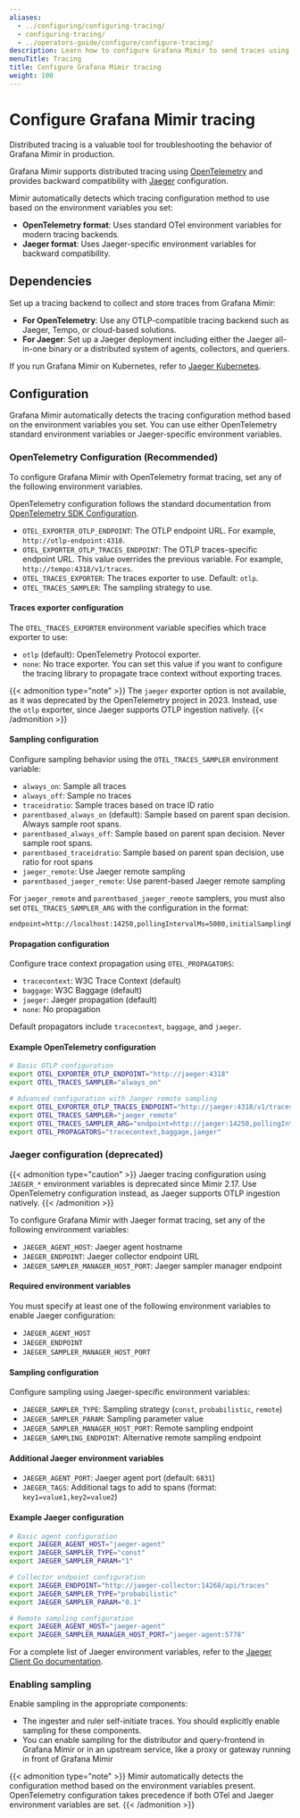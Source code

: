 ```yaml
---
aliases:
  - ../configuring/configuring-tracing/
  - configuring-tracing/
  - ../operators-guide/configure/configure-tracing/
description: Learn how to configure Grafana Mimir to send traces using OpenTelemetry or Jaeger.
menuTitle: Tracing
title: Configure Grafana Mimir tracing
weight: 100
---
```


# Configure Grafana Mimir tracing

Distributed tracing is a valuable tool for troubleshooting the behavior of Grafana Mimir in production.

Grafana Mimir supports distributed tracing using [OpenTelemetry](https://opentelemetry.io/docs/languages/go/getting-started/) and provides backward compatibility with [Jaeger](https://www.jaegertracing.io/) configuration.

Mimir automatically detects which tracing configuration method to use based on the environment variables you set:

- **OpenTelemetry format**: Uses standard OTel environment variables for modern tracing backends.
- **Jaeger format**: Uses Jaeger-specific environment variables for backward compatibility.

## Dependencies

Set up a tracing backend to collect and store traces from Grafana Mimir:

- **For OpenTelemetry**: Use any OTLP-compatible tracing backend such as Jaeger, Tempo, or cloud-based solutions.
- **For Jaeger**: Set up a Jaeger deployment including either the Jaeger all-in-one binary or a distributed system of agents, collectors, and queriers.

If you run Grafana Mimir on Kubernetes, refer to [Jaeger Kubernetes](https://github.com/jaegertracing/jaeger-kubernetes).

## Configuration

Grafana Mimir automatically detects the tracing configuration method based on the environment variables you set. You can use either OpenTelemetry standard environment variables or Jaeger-specific environment variables.

### OpenTelemetry Configuration (Recommended)

To configure Grafana Mimir with OpenTelemetry format tracing, set any of the following environment variables.

OpenTelemetry configuration follows the standard documentation from [OpenTelemetry SDK Configuration](https://opentelemetry.io/docs/languages/sdk-configuration/general/).

- `OTEL_EXPORTER_OTLP_ENDPOINT`: The OTLP endpoint URL. For example, `http://otlp-endpoint:4318`.
- `OTEL_EXPORTER_OTLP_TRACES_ENDPOINT`: The OTLP traces-specific endpoint URL. This value overrides the previous variable. For example, `http://tempo:4318/v1/traces`.
- `OTEL_TRACES_EXPORTER`: The traces exporter to use. Default: `otlp`.
- `OTEL_TRACES_SAMPLER`: The sampling strategy to use.

#### Traces exporter configuration

The `OTEL_TRACES_EXPORTER` environment variable specifies which trace exporter to use:

- `otlp` (default): OpenTelemetry Protocol exporter.
- `none`: No trace exporter. You can set this value if you want to configure the tracing library to propagate trace context without exporting traces.

{{< admonition type="note" >}}
The `jaeger` exporter option is not available, as it was deprecated by the OpenTelemetry project in 2023. Instead, use the `otlp` exporter, since Jaeger supports OTLP ingestion natively.
{{< /admonition >}}

#### Sampling configuration

Configure sampling behavior using the `OTEL_TRACES_SAMPLER` environment variable:

- `always_on`: Sample all traces
- `always_off`: Sample no traces
- `traceidratio`: Sample traces based on trace ID ratio
- `parentbased_always_on` (default): Sample based on parent span decision. Always sample root spans.
- `parentbased_always_off`: Sample based on parent span decision. Never sample root spans.
- `parentbased_traceidratio`: Sample based on parent span decision, use ratio for root spans
- `jaeger_remote`: Use Jaeger remote sampling
- `parentbased_jaeger_remote`: Use parent-based Jaeger remote sampling

For `jaeger_remote` and `parentbased_jaeger_remote` samplers, you must also set `OTEL_TRACES_SAMPLER_ARG` with the configuration in the format:

```
endpoint=http://localhost:14250,pollingIntervalMs=5000,initialSamplingRate=0.25
```

#### Propagation configuration

Configure trace context propagation using `OTEL_PROPAGATORS`:

- `tracecontext`: W3C Trace Context (default)
- `baggage`: W3C Baggage (default)
- `jaeger`: Jaeger propagation (default)
- `none`: No propagation

Default propagators include `tracecontext`, `baggage`, and `jaeger`.

#### Example OpenTelemetry configuration

```bash
# Basic OTLP configuration
export OTEL_EXPORTER_OTLP_ENDPOINT="http://jaeger:4318"
export OTEL_TRACES_SAMPLER="always_on"

# Advanced configuration with Jaeger remote sampling
export OTEL_EXPORTER_OTLP_TRACES_ENDPOINT="http://jaeger:4318/v1/traces"
export OTEL_TRACES_SAMPLER="jaeger_remote"
export OTEL_TRACES_SAMPLER_ARG="endpoint=http://jaeger:14250,pollingIntervalMs=5000,initialSamplingRate=0.25"
export OTEL_PROPAGATORS="tracecontext,baggage,jaeger"
```

### Jaeger configuration (deprecated)

{{< admonition type="caution" >}}
Jaeger tracing configuration using `JAEGER_*` environment variables is deprecated since Mimir 2.17. Use OpenTelemetry configuration instead, as Jaeger supports OTLP ingestion natively.
{{< /admonition >}}

To configure Grafana Mimir with Jaeger format tracing, set any of the following environment variables:

- `JAEGER_AGENT_HOST`: Jaeger agent hostname
- `JAEGER_ENDPOINT`: Jaeger collector endpoint URL
- `JAEGER_SAMPLER_MANAGER_HOST_PORT`: Jaeger sampler manager endpoint

#### Required environment variables

You must specify at least one of the following environment variables to enable Jaeger configuration:

- `JAEGER_AGENT_HOST`
- `JAEGER_ENDPOINT`
- `JAEGER_SAMPLER_MANAGER_HOST_PORT`

#### Sampling configuration

Configure sampling using Jaeger-specific environment variables:

- `JAEGER_SAMPLER_TYPE`: Sampling strategy (`const`, `probabilistic`, `remote`)
- `JAEGER_SAMPLER_PARAM`: Sampling parameter value
- `JAEGER_SAMPLER_MANAGER_HOST_PORT`: Remote sampling endpoint
- `JAEGER_SAMPLING_ENDPOINT`: Alternative remote sampling endpoint

#### Additional Jaeger environment variables

- `JAEGER_AGENT_PORT`: Jaeger agent port (default: `6831`)
- `JAEGER_TAGS`: Additional tags to add to spans (format: `key1=value1,key2=value2`)

#### Example Jaeger configuration

```bash
# Basic agent configuration
export JAEGER_AGENT_HOST="jaeger-agent"
export JAEGER_SAMPLER_TYPE="const"
export JAEGER_SAMPLER_PARAM="1"

# Collector endpoint configuration
export JAEGER_ENDPOINT="http://jaeger-collector:14268/api/traces"
export JAEGER_SAMPLER_TYPE="probabilistic"
export JAEGER_SAMPLER_PARAM="0.1"

# Remote sampling configuration
export JAEGER_AGENT_HOST="jaeger-agent"
export JAEGER_SAMPLER_MANAGER_HOST_PORT="jaeger-agent:5778"
```

For a complete list of Jaeger environment variables, refer to the [Jaeger Client Go documentation](https://github.com/jaegertracing/jaeger-client-go#environment-variables).

### Enabling sampling

Enable sampling in the appropriate components:

- The ingester and ruler self-initiate traces. You should explicitly enable sampling for these components.
- You can enable sampling for the distributor and query-frontend in Grafana Mimir or in an upstream service, like a proxy or gateway running in front of Grafana Mimir

{{< admonition type="note" >}}
Mimir automatically detects the configuration method based on the environment variables present. OpenTelemetry configuration takes precedence if both OTel and Jaeger environment variables are set.
{{< /admonition >}}
